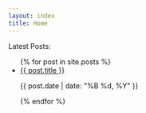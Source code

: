 ```yaml
---
layout: index
title: Home
---
```


Latest Posts:

<ul>
  {% for post in site.posts %}
    <li>
      <a href="{{ post.url }}">{{ post.title }}</a>
      <p>{{ post.date | date: "%B %d, %Y" }}</p>
    </li>
  {% endfor %}
</ul>
